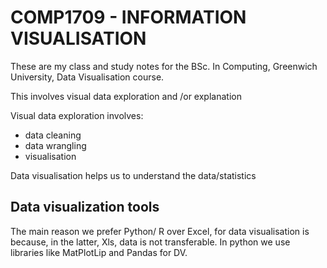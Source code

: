 # COMP1709 - INFORMATION VISUALISATION

These are my class and study notes for the BSc. In Computing, Greenwich University, Data Visualisation course.

This involves visual data exploration and /or explanation

Visual data exploration involves: 
- data cleaning
- data wrangling
- visualisation
  
Data visualisation helps us to understand the data/statistics 

## Data visualization tools

The main reason we prefer Python/ R over Excel, for data visualisation is because, in the latter, Xls, data is not transferable.
In python we use libraries like MatPlotLip and Pandas for DV. 

